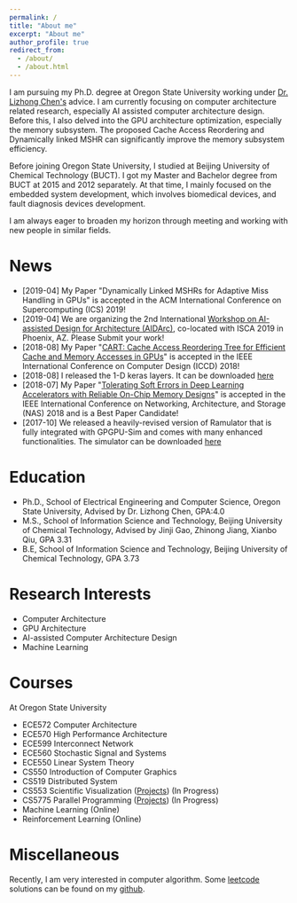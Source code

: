 ```yaml
---
permalink: /
title: "About me"
excerpt: "About me"
author_profile: true
redirect_from: 
  - /about/
  - /about.html
---
```


I am pursuing my Ph.D. degree at Oregon State University working under [Dr. Lizhong Chen's](http://web.engr.oregonstate.edu/~chenliz/) advice. I am currently focusing on computer architecture related research, especially AI assisted computer architecture design. Before this, I also delved into the GPU architecture optimization, especially the memory subsystem. The proposed Cache Access Reordering and Dynamically linked MSHR can significantly improve the memory subsystem efficiency. 

Before joining Oregon State University, I studied at Beijing University of Chemical Technology (BUCT). I got my Master and Bachelor degree from BUCT at 2015 and 2012 separately. At that time, I mainly focused on the embedded system development, which involves biomedical devices, and fault diagnosis devices development.

I am always eager to broaden my horizon through meeting and working with new people in similar fields. 

News
======
* [2019-04] My Paper "Dynamically Linked MSHRs for Adaptive Miss Handling in GPUs" is accepted in the ACM International Conference on Supercomputing (ICS) 2019!
* [2019-04] We are organizing the 2nd International [Workshop on AI-assisted Design for Architecture (AIDArc)](https://eecs.oregonstate.edu/aidarc/), co-located with ISCA 2019 in Phoenix, AZ. Please Submit your work!
* [2018-08] My Paper "[CART: Cache Access Reordering Tree for Efficient Cache and Memory Accesses in GPUs](https://ieeexplore.ieee.org/abstract/document/8615696)" is accepted in the IEEE International Conference on Computer Design (ICCD) 2018!
* [2018-08] I released the 1-D keras layers. It can be downloaded [here](https://github.com/gyb1325/Quantized_1D_layers_keras)
* [2018-07] My Paper "[Tolerating Soft Errors in Deep Learning Accelerators with Reliable On-Chip Memory Designs](https://ieeexplore.ieee.org/abstract/document/8515692)" is accepted in the IEEE International Conference on Networking, Architecture, and Storage (NAS) 2018 and is a Best Paper Candidate!
* [2017-10] We released a heavily-revised version of Ramulator that is fully integrated with GPGPU-Sim and comes with many enhanced functionalities. The simulator can be downloaded [here](https://github.com/OSU-STARLAB/GPGPU-Ramulator-Simulator)

Education
======
* Ph.D., School of Electrical Engineering and Computer Science, Oregon State University, Advised by Dr. Lizhong Chen, GPA:4.0
* M.S., School of Information Science and Technology, Beijing University of Chemical Technology, Advised by Jinji Gao, Zhinong Jiang, Xianbo Qiu, GPA 3.31
* B.E, School of Information Science and Technology, Beijing University of Chemical Technology, GPA 3.73

Research Interests
======
* Computer Architecture
* GPU Architecture
* AI-assisted Computer Architecture Design
* Machine Learning
  
Courses
======
At Oregon State University
* ECE572 Computer Architecture
* ECE570 High Performance Architecture
* ECE599 Interconnect Network
* ECE560 Stochastic Signal and Systems 
* ECE550 Linear System Theory
* CS550 Introduction of Computer Graphics
* CS519 Distributed System
* CS553 Scientific Visualization ([Projects](https://github.com/gyb1325/CS553_Scientific_Visuallization)) (In Progress) 
* CS5775 Parallel Programming ([Projects](https://github.com/gyb1325/CS575_Parallel_Programming)) (In Progress) 
* Machine Learning (Online)
* Reinforcement Learning (Online) 

Miscellaneous
======
Recently, I am very interested in computer algorithm. Some [leetcode](https://leetcode.com/) solutions can be found on my [github](https://github.com/gyb1325/leetcode).   